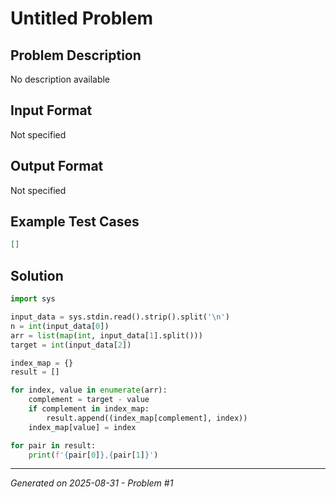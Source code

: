 # Untitled Problem

## Problem Description
No description available

## Input Format
Not specified

## Output Format
Not specified

## Example Test Cases
```json
[]
```

## Solution
```python
import sys

input_data = sys.stdin.read().strip().split('\n')
n = int(input_data[0])
arr = list(map(int, input_data[1].split()))
target = int(input_data[2])

index_map = {}
result = []

for index, value in enumerate(arr):
    complement = target - value
    if complement in index_map:
        result.append((index_map[complement], index))
    index_map[value] = index

for pair in result:
    print(f'{pair[0]},{pair[1]}')
```

---
*Generated on 2025-08-31 - Problem #1*